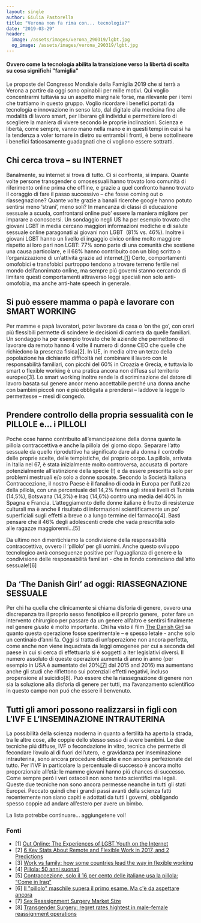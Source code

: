 ```yaml
---
layout: single
author: Giulia Pastorella
title: "Verona non fa rima con... tecnologia?"
date: "2019-03-29"
header:
  image: /assets/images/verona_290319/lgbt.jpg
  og_image: /assets/images/verona_290319/lgbt.jpg
---
```


#### Ovvero come la tecnologia abilita la transizione verso la libertà di scelta su cosa significhi "famiglia"

Le proposte del Congresso Mondiale della Famiglia 2019 che si terrà a Verona a partire da oggi sono opinabili per mille motivi. Qui voglio concentrarmi tuttavia su un aspetto marginale forse, ma rilevante per i temi che trattiamo in questo gruppo. Voglio ricordare i benefici portati da tecnologia e innovazione in senso lato, dal digitale alla medicina fino alle modalità di lavoro smart, per liberare gli individui e permettere loro di scegliere la maniera di vivere secondo le proprie inclinazioni. Scienza e libertà, come sempre, vanno mano nella mano e in questi tempi in cui si ha la tendenza a voler tornare in dietro su entrambi i fronti, è bene sottolineare i benefici faticosamente guadagnati che ci vogliono essere sottratti. 

## Chi cerca trova – su INTERNET

Banalmente, su internet si trova di tutto. Ci si confronta, si impara. Quante volte persone transgender o omosessuali hanno trovato loro comunità di riferimento online prima che offline, e grazie a quel confronto hanno trovato il coraggio di fare il passo successivo – che fosse coming out o riassegnazione? Quante volte grazie a banali ricerche google hanno potuto sentirsi meno ‘strani’, meno soli? In mancanza di classi di educazione sessuale a scuola, confrontarsi online può’ essere la maniera migliore per imparare a conoscersi. Un sondaggio negli US ha per esempio trovato che giovani LGBT in media cercano maggiori informazioni mediche e di salute sessuale online paragonati ai giovani non LGBT  (81% vs. 46%). Inoltre i giovani LGBT hanno un livello di ingaggio civico online molto maggiore rispetto ai loro pari non LGBT: 77% sono parte di una comunità che sostiene una causa particolare, e il 68% hanno contribuito con un blog scritto o l’organizzazione di un’attività grazie ad internet.[\[1\]](https://docs.google.com/a/ambrosetti.eu/document/d/1I-aPOfa3w6-G7qiRvn4LqugDjioYVoR0X8FKOIROmJA/mobilebasic#ftnt1) Certo, comportamenti omofobici e transfobici purtroppo tendono a trovare terreno fertile nel mondo dell’anonimato online, ma sempre piú governi stanno cercando di limitare questi comportamenti attraverso leggi speciali non solo anti-omofobia, ma anche anti-hate speech in generale.

## Si può essere mamma o papà e lavorare con SMART WORKING 

Per mamme e papà lavoratori, poter lavorare da casa o ‘on the go’, con orari piú flessibili permette di scindere le decisioni di carriera da quelle familiari. Un sondaggio ha per esempio trovato che le aziende che permettono di lavorare da remoto hanno 4 volte il numero di donne CEO che quelle che richiedono la presenza fisica\[2\]. In UE, in media oltre un terzo della popolazione ha dichiarato difficoltà nel combinare il lavoro con le responsabilità familiari, con picchi del 60% in Croazia e Grecia, e tuttavia lo smart o flexible working è una pratica ancora non diffusa sul territorio europeo\[3\]. Lo smart working inoltre rende la discriminazione del datore di lavoro basata sul genere ancor meno accettabile perché una donna anche con bambini piccoli non è piú obbligata a prendersi – laddove la legge lo permettesse – mesi di congedo.

## Prendere controllo della propria sessualità con le PILLOLE e... i PILLOLI

Poche cose hanno contribuito all’emancipazione della donna quanto la pillola contraccettiva e anche la pillola del giorno dopo. Separare l’atto sessuale da quello riproduttivo ha significato dare alla donna il controllo delle proprie scelte, delle tempistiche, del proprio corpo. La pillola, arrivata in Italia nel 67, è stata inizialmente molto controversa, accusata di portare potenzialmente all’estinzione della specie (!) e da essere prescritta solo per problemi mestruali e/o solo a donne sposate. Secondo la Società Italiana Contraccezione, il nostro Paese è il fanalino di coda in Europa per l’utilizzo della pillola, con una percentuale del 14,2% ferma agli stessi livelli di Tunisia (14,5%), Botswana (14,3%) e Iraq (14,6%) contro una media del 40% in Spagna e Francia. L’atteggiamento delle donne italiane è frutto di resistenze culturali ma è anche il risultato di informazioni scientificamente un po’ superficiali sugli effetti a breve o a lungo termine del farmaco\[4\]. Basti pensare che il 46% degli adolescenti crede che vada prescritta solo alle ragazze maggiorenni...\[5\] 

Da ultimo non dimentichiamo la condivisione della responsabilità contraccettiva, ovvero il ‘pillolo’ per gli uomini. Anche questo sviluppo tecnologico avrà conseguenze positive per l’uguaglianza di genere e la condivisione delle responsabilità familiari - che in fondo cominciano dall’atto sessuale!\[6\] 

## Da ‘The Danish Girl’ ad oggi: RIASSEGNAZIONE SESSUALE

Per chi ha quella che clinicamente si chiama disforia di genere, ovvero una discrepanza tra il proprio sesso fenotipico e il proprio genere,  poter fare un intervento chirurgico per passare da un genere all’altro e sentirsi finalmente nel genere _giusto_ é molto importante. Chi ha visto il film [The Danish Girl](https://www.google.com/url?q=https://www.google.com/url?q%3Dhttps://www.imdb.com/title/tt0810819/%26amp;sa%3DD%26amp;ust%3D1553845346571000&sa=D&ust=1553845346587000&usg=AFQjCNGpGof-QV14K7jRjlv4xCMBefwt6g) sa quanto questa operazione fosse sperimentale – e spesso letale - anche solo un centinaio d’anni fa. Oggi si tratta di un’operazione non ancora perfetta, come anche non viene inquadrata da leggi omogenee per cui a seconda del paese in cui si cerca di effettuarla si è soggetti a iter legislativi diversi. Il numero assoluto di queste operazioni aumenta di anno in anno (per esempio in USA è aumentato del 20%[\[7\]](https://docs.google.com/a/ambrosetti.eu/document/d/1I-aPOfa3w6-G7qiRvn4LqugDjioYVoR0X8FKOIROmJA/mobilebasic#ftnt7) dal 2015 and 2016) ma aumentano anche gli studi che riflettono sui potenziali effetti negativi, incluso propensione al suicidio\[8\]. Puó essere che la riassegnazione di genere non sia la soluzione alla disforia di genere per tutti, ma l’avanzamento scientifico in questo campo non puó che essere il benvenuto.

## Tutti gli amori possono realizzarsi in figli con L’IVF E L’INSEMINAZIONE INTRAUTERINA

La possibilità della scienza moderna in quanto a fertilità ha aperto la strada, tra le altre cose, alle coppie dello stesso sesso di avere bambini. Le due tecniche piú diffuse, IVF o fecondazione in vitro, tecnica che permette di fecondare l’ovulo al di fuori dell’utero,  e gravidanza per inseminazione intrauterina, sono ancora procedure delicate e non ancora perfezionate del tutto. Per l’IVF in particolare la percentuale di successo è ancora molto proporzionale all’età: le mamme giovani hanno piú chances di successo. Come sempre peró i veri ostacoli non sono tanto scientifici ma legali. Queste due tecniche non sono ancora permesse neanche in tutti gli stati Europei. Peccato quindi che i grandi passi avanti della scienza fatti recentemente non siano capiti e adottati da tutti i governi, obbligando spesso coppie ad andare all’estero per avere un bimbo. 

La lista potrebbe continuare... aggiungetene voi!

### Fonti

- \[1\] [Out Online: The Experiences of LGBT Youth on the Internet](https://www.glsen.org/press/study-finds-lgbt-youth-face-greater-harassment-online)
- \[2\] [6 Key Stats About Remote and Flexible Work in 2017, and 2 Predictions](https://www.flexjobs.com/blog/post/stats-about-remote-and-flexible-work-2017-predictions/)
- \[3\] [Work vs family: how some countries lead the way in flexible working](https://www.euractiv.com/section/economy-jobs/opinion/work-vs-family-how-some-countries-lead-the-way-in-flexible-working/)
- \[4\] [Pillola: 50 anni suonati](http://sicontraccezione.it/pillola-50-anni-suonati.php)
- \[5\] [Contraccezione, solo il 16 per cento delle italiane usa la pillola: “Come in Iraq”](https://www.ilfattoquotidiano.it/2012/07/06/contraccezione-solo-16-per-cento-delle-italiane-usa-pillola-come-iraq-e-botswana/254970/)
- \[6\] [Il "pillolo" maschile supera il primo esame. Ma c'è da aspettare ancora](https://www.repubblica.it/salute/medicina-e-ricerca/2019/03/26/news/il_pillolo_maschile_supera_il_primo_esame_a_pieni_voti-222559566/)
- \[7\] [Sex Reassignment Surgery Market Size](https://www.gminsights.com/industry-analysis/sex-reassignment-surgery-market)
- \[8\] [Transgender Surgery: regret rates hightest in male-female reassignment operations](https://www.newsweek.com/transgender-women-transgender-men-sex-change-sex-reassignment-surgery-676777)
